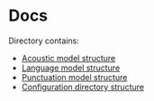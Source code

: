 # Docs

Directory contains:

- [Acoustic model structure](models/AMDir.md)
- [Language model structure](models/LMDir.md)
- [Punctuation model structure](models/punctuationMDir.md)
- [Configuration directory structure](models/modelsConfig.md)
